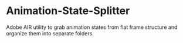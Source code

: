 Animation-State-Splitter
=================

Adobe AIR utility to grab animation states from flat frame structure and organize them into separate folders.
